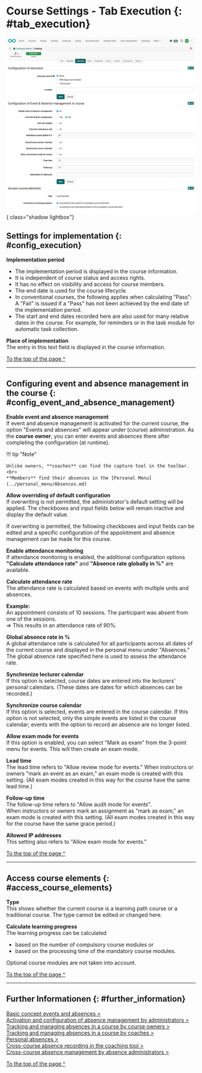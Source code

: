 # Course Settings - Tab Execution {: #tab_execution}

![course_settings_execution1_v1_en.png](assets/course_settings_execution1_v1_en.png){ class="shadow lightbox"}

## Settings for implementation  {: #config_execution}

**Implementation period**<br>
- The implementation period is displayed in the course information.
- It is independent of course status and access rights.
- It has no effect on visibility and access for course members.
- The end date is used for the course lifecycle.
- In conventional courses, the following applies when calculating "Pass": A "Fail" is issued if a "Pass" has not been achieved by the end date of the implementation period.
- The start and end dates recorded here are also used for many relative dates in the course. For example, for reminders or in the task module for automatic task collection.

**Place of implementation**<br>
The entry in this text field is displayed in the course information.

[To the top of the page ^](#tab_execution)

---


## Configuring event and absence management in the course {: #config_event_and_absence_management}

**Enable event and absence management**<br>
If event and absence management is activated for the current course, the option "Events and absences" will appear under (course) administration. As the **course owner**, you can enter events and absences there after completing the configuration (at runtime).

!!! tip "Note"

    Unlike owners, **coaches** can find the capture tool in the toolbar.<br>
    **Members** find their absences in the [Personal Menu](../personal_menu/Absences.md)


**Allow overriding of default configuration**<br>
If overwriting is not permitted, the administrator's default setting will be applied.
The checkboxes and input fields below will remain inactive and display the default value.

If overwriting is permitted, the following checkboxes and input fields can be edited and a specific configuration of the appointment and absence management can be made for this course.

**Enable attendance monitoring**<br>
If attendance monitoring is enabled, the additional configuration options **"Calculate attendance rate"** and **"Absence rate globally in %"** are available.

**Calculate attendance rate**<br>
The attendance rate is calculated based on events with multiple units and absences.

**Example:**<br>
An appointment consists of 10 sessions. The participant was absent from one of the sessions.<br>
=> This results in an attendance rate of 90%.

**Global absence rate in %**<br>
A global attendance rate is calculated for all participants across all dates of the current course and displayed in the personal menu under "Absences."
The global absence rate specified here is used to assess the attendance rate.

**Synchronize lecturer calendar**<br>
If this option is selected, course dates are entered into the lecturers' personal calendars. (These dates are dates for which absences can be recorded.)

**Synchronize course calendar**<br>
If this option is selected, events are entered in the course calendar. If this option is not selected, only the simple events are listed in the course calendar; events with the option to record an absence are no longer listed.

**Allow exam mode for events**<br>
If this option is enabled, you can select "Mark as exam" from the 3-point menu for events. This will then create an exam mode.

**Lead time**<br>
The lead time refers to "Allow review mode for events."
When instructors or owners "mark an event as an exam," an exam mode is created with this setting. (All exam modes created in this way for the course have the same lead time.)

**Follow-up time**<br>
The follow-up time refers to "Allow audit mode for events".<br>
When instructors or owners mark an assignment as "mark as exam," an exam mode is created with this setting. (All exam modes created in this way for the course have the same grace period.)

**Allowed IP addresses**<br>
This setting also refers to "Allow exam mode for events."

[To the top of the page ^](#tab_execution)

---


## Access course elements {: #access_course_elements}

**Type**<br>
This shows whether the current course is a learning path course or a traditional course. The type cannot be edited or changed here.

**Calculate learning progress**<br>
The learning progress can be calculated

- based on the number of compulsory course modules
or
- based on the processing time of the mandatory course modules.

Optional course modules are not taken into account.

[To the top of the page ^](#tab_execution)

---

## Further Informationen {: #further_information}

[Basic concept events and absences >](../basic_concepts/Events_and_Absences.md)<br>
[Activation and configuration of absence management by administrators >](../../manual_admin/administration/Modules_Events_and_Absences.md)<br>
[Tracking and managing absences in a course by course owners >](../learningresources/Events_and_absences.md)<br>
[Tracking and managing absences in a course by coaches >](../learningresources/Toolbar_Events.md)<br>
[Personal absences >](../personal_menu/Absences.md)<br>
[Cross-course absence recording in the coaching tool >](../area_modules/Coaching.md)<br>
[Cross-course absence management by absence administrators >](../area_modules/Absence_Management.md)<br>

[To the top of the page ^](#tab_execution)

